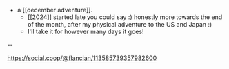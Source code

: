 - a [[december adventure]].
  - [[2024]] started late you could say :) honestly more towards the end of the month, after my physical adventure to the US and Japan :)
  - I'll take it for however many days it goes!

--

https://social.coop/@flancian/113585739357982600
